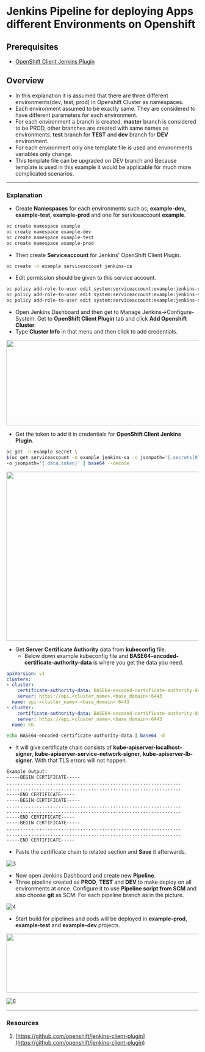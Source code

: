 
# Jenkins Pipeline for deploying Apps different Environments on Openshift
## Prerequisites
- [OpenShift Client Jenkins Plugin](https://plugins.jenkins.io/openshift-client)
## Overview
- In this explanation it is assumed that there are three different environments(dev, test, prod) in Openshift Cluster as namespaces.
- Each environment assumed to be exactly same. They are considered to have different parameters for each environment. 
- For each environment a branch is created. **master** branch is considered to be PROD, other branches are created with same names as environments. **test** branch for **TEST** and **dev** branch for **DEV** environment.
- For each environment only one template file is used and environments variables only change.
- This template file can be upgraded on DEV branch and  Because template is used in this example it would be applicable for much more complicated scenarios.  
- - -
### Explanation
- Create **Namespaces** for each environments such as; **example-dev, example-test, example-prod** and one for serviceaccount **example**.
```bash
oc create namespace example
oc create namespace example-dev
oc create namespace example-test
oc create namespace example-prod
```
- Then create **Serviceaccount** for Jenkins' OpenShift Client Plugin. 
```bash
oc create -n example serviceaccount jenkins-ca
```
- Edit permission should be given to this service account.
```bash
oc policy add-role-to-user edit system:serviceaccount:example:jenkins-sa -n example-dev
oc policy add-role-to-user edit system:serviceaccount:example:jenkins-sa -n example-test
oc policy add-role-to-user edit system:serviceaccount:example:jenkins-sa -n example-prod
```
- Open Jenkins Dashboard and then get to Manage Jenkins->Configure-System. Get to **OpenShift Client Plugin** tab and click **Add Openshift Cluster**.
- Type **Cluster Info** in that menu and then click to add credentials.

<p align="center">
  <img width="716" height="223" src="https://user-images.githubusercontent.com/59168275/92569735-a58acd80-f289-11ea-9e13-2a7ea6c8ae6b.png">
</p>

- Get the token to add it in credentials for **OpenShift Client Jenkins Plugin**.
```bash
oc get -n example secret \
$(oc get serviceaccount -n example jenkins-sa -o jsonpath='{.secrets[0].name}') \
-o jsonpath='{.data.token}' | base64 --decode
```
<p align="center">
  <img width="589" height="442" src="https://user-images.githubusercontent.com/59168275/92569714-9f94ec80-f289-11ea-886f-c7da970990de.png">
</p>

- Get **Server Certificate Authority** data from **kubeconfig** file.
  - Below down example kubeconfig file and **BASE64-encoded-certificate-authority-data** is where you get the data you need.
```yaml
apiVersion: v1
clusters:
- cluster:
    certificate-authority-data: BASE64-encoded-certificate-authority-data 
    server: https://api.<cluster_name>.<base_domain>:6443
  name: api-<cluster_name>-<base_domain>:6443
- cluster:
    certificate-authority-data: BASE64-encoded-certificate-authority-data
    server: https://api.<cluster_name>.<base_domain>:6443
  name: hb
```
```bash
echo BASE64-encoded-certificate-authority-data | base64 -d
```
- It will give certificate chain consists of **kube-apiserver-localhost-signer**, **kube-apiserver-service-network-signer**, **kube-apiserver-lb-signer**. With that TLS errors will not happen.
```bash
Example Output:
-----BEGIN CERTIFICATE-----
................................................................
................................................................
-----END CERTIFICATE-----
-----BEGIN CERTIFICATE-----
................................................................
................................................................
-----END CERTIFICATE-----
-----BEGIN CERTIFICATE-----
................................................................
................................................................
-----END CERTIFICATE-----
```
- Paste the certificate chain to related section and **Save** it afterwards.

![3](https://user-images.githubusercontent.com/59168275/92569726-a1f74680-f289-11ea-808f-a785ce726263.png)
- Now open Jenkins Dashboard and create new **Pipeline**. 
- Three pipeline created as **PROD**, **TEST** and **DEV** to make deploy on all environments at once. Configure it to use **Pipeline script from SCM** and also choose **git** as SCM. For each pipeline branch as in the picture. 

![4](https://user-images.githubusercontent.com/59168275/92569727-a28fdd00-f289-11ea-92a4-2bc2aa785b05.png)
- Start build for pipelines and pods will be deployed in **example-prod**, **example-test** and **example-dev** projects. 

<p align="center">
  <img width="664" height="154" src="https://user-images.githubusercontent.com/59168275/92569728-a3c10a00-f289-11ea-9b7b-d48f73719ab5.png">
</p>

![6](https://user-images.githubusercontent.com/59168275/92569733-a459a080-f289-11ea-83cc-b11f73772084.png)
- - -
### Resources
1. [https://github.com/openshift/jenkins-client-plugin](https://github.com/openshift/jenkins-client-plugin)
